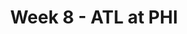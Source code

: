 ---
layout: game
title: Week 8 - ATL at PHI
season: 2008
game_id: 2008_08_ATL_PHI
away_team: ATL
home_team: PHI
---